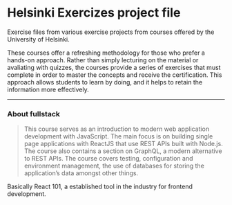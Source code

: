 # Helsinki Exercizes project file

Exercise files from various exercise projects from courses offered by the University of Helsinki.

These courses offer a refreshing methodology for those who prefer a hands-on approach. Rather than simply lecturing on the material or avaliating with quizzes, the courses provide a series of exercises that must complete in order to master the concepts and receive the certification. This approach allows students to learn by doing, and it helps to retain the information more effectively.

---

### About fullstack

> This course serves as an introduction to modern web application development with JavaScript. The main focus is on building single page applications with ReactJS that use REST APIs built with Node.js. The course also contains a section on GraphQL, a modern alternative to REST APIs.
The course covers testing, configuration and environment management, the use of databases for storing the application’s data amongst other things.

Basically React 101, a established tool in the industry for frontend development.
